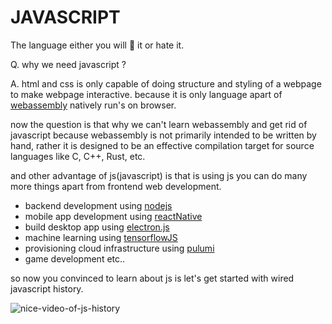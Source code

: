 # JAVASCRIPT

The language either you will 💖 it or hate it.

Q. why we need javascript ?

A. html and css is only capable of doing structure and styling of a webpage to make webpage interactive. because it is only language apart of [webassembly](https://developer.mozilla.org/en-US/docs/WebAssembly/Concepts#:~:text=WebAssembly%20is%20a%20new%20type,C%2B%2B%2C%20Rust%2C%20etc.) natively run's on browser.

now the question is that why we can't learn webassembly and get rid of javascript because webassembly is not primarily intended to be written by hand, rather it is designed to be an effective compilation target for source languages like C, C++, Rust, etc.

and other advantage of js(javascript) is that is using js you can do many more things apart from frontend web development.

- backend development using [nodejs](http://nodejs.org/)
- mobile app development using [reactNative](https://reactnative.dev/)
- build desktop app using [electron.js](https://www.electronjs.org/)
- machine learning using [tensorflowJS](https://www.tensorflow.org/js)
- provisioning cloud infrastructure using [pulumi](https://www.pulumi.com/docs/intro/languages/javascript/)
- game development
  etc..

so now you convinced to learn about js is let's get started with wired javascript history.

![nice-video-of-js-history](https://www.youtube.com/embed/Sh6lK57Cuk4)
